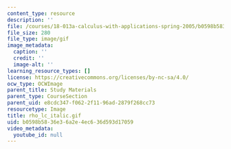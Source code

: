 ```yaml
---
content_type: resource
description: ''
file: /courses/18-013a-calculus-with-applications-spring-2005/b0598b5836e36a2e4ec636d593d17059_rho_lc_italic.gif
file_size: 280
file_type: image/gif
image_metadata:
  caption: ''
  credit: ''
  image-alt: ''
learning_resource_types: []
license: https://creativecommons.org/licenses/by-nc-sa/4.0/
ocw_type: OCWImage
parent_title: Study Materials
parent_type: CourseSection
parent_uid: e8cdc347-f062-2f11-96ad-2879f268cc73
resourcetype: Image
title: rho_lc_italic.gif
uid: b0598b58-36e3-6a2e-4ec6-36d593d17059
video_metadata:
  youtube_id: null
---
```

